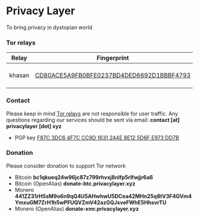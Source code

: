# Privacy Layer
To bring privacy in dystopian world

### Tor relays
| Relay         | Fingerprint   | Location  |
| ------------- | ------------- | --------- |
| khasan      | [CD80ACE5A9FB0BFE0237BD4DED6692D1BBBF4793](https://metrics.torproject.org/rs.html#search/CD80ACE5A9FB0BFE0237BD4DED6692D1BBBF4793) | [BlazingFast (AS47674)](https://blazingfast.io/), Portugal |

### Contact
Please keep in mind [Tor relays](https://www.eff.org/pages/what-tor-relay) are not responsible for user traffic. Any questions regarding our services should be sent via email: **contact [at] privacylayer [dot] xyz**

- PGP key [F87C 3DC6 4F7C CC9D 1631  244E 8E12 5D6F E973 DD7B](https://keys.openpgp.org/vks/v1/by-fingerprint/F87C3DC64F7CCC9D1631244E8E125D6FE973DD7B)

### Donation
Please consider donation to support Tor network

- Bitcoin **bc1qkueq24w96jc87z799rhvxj8nlfp5rlfwjjr6a6**
- Bitcoin (OpenAlias) **donate-btc.privacylayer.xyz**
- Monero **441ZZ31rH5sM9o6n9qQ4U5AHwhwU5DCea42MHn25q8tV3F4GVm4YmxuGM7ZrH1h5wPFUQVZmV42azGQJsveFWhE5HhsvrTU**
- Monero (OpenAlias) **donate-xmr.privacylayer.xyz**
